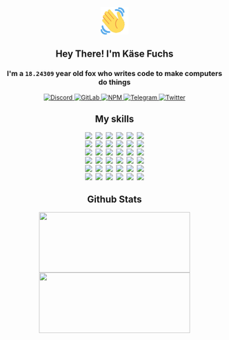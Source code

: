 <div><p align=center><img src=./resources/images/wave.gif width=64px height=64px></p><h2 align=center>Hey There! I'm Käse Fuchs</h2><h3 align=center>I'm a <code>18.24309</code> year old fox who writes code to make computers do things</h3><p align=center><a href=https://discord.com/users/507526681125322772><img alt=Discord src="https://img.shields.io/badge/Discord-5865F2?logo=discord&logoColor=white&style=flat-square#bcd1109b21b54e208408a10990b0a703"> </a><a href=https://gitlab.com/kasefuchs><img alt=GitLab src="https://img.shields.io/badge/GitLab-330F63?logo=gitlab&logoColor=white&style=flat-square#bcd1109b21b54e208408a10990b0a703"> </a><a href=https://npmjs.com/~kasefuchs><img alt=NPM src="https://img.shields.io/badge/NPM-CB3837?logo=npm&logoColor=white&style=flat-square#bcd1109b21b54e208408a10990b0a703"> </a><a href=https://t.me/kasefuchs><img alt=Telegram src="https://img.shields.io/badge/Telegram-2CA5E0?logo=telegram&logoColor=white&style=flat-square#bcd1109b21b54e208408a10990b0a703"> </a><a href=https://twitter.com/kasefuchs><img alt=Twitter src="https://img.shields.io/badge/Twitter-1DA1F2?logo=twitter&logoColor=white&style=flat-square#bcd1109b21b54e208408a10990b0a703"></a></p><h2 align=center>My skills</h2><p align=center><a href=https://aws.amazon.com/ ><picture><source srcset="https://skillicons.dev/icons?i=aws&theme=dark#bcd1109b21b54e208408a10990b0a703" media="(prefers-color-scheme: dark)"><source srcset="https://skillicons.dev/icons?i=aws&theme=light#bcd1109b21b54e208408a10990b0a703" media="(prefers-color-scheme: light), (prefers-color-scheme: no-preference)"><img src="https://skillicons.dev/icons?i=aws&theme=light#bcd1109b21b54e208408a10990b0a703"></picture></a>&nbsp;&nbsp;<a href=https://en.wikipedia.org/wiki/Bash_(Unix_shell)><picture><source srcset="https://skillicons.dev/icons?i=bash&theme=dark#bcd1109b21b54e208408a10990b0a703" media="(prefers-color-scheme: dark)"><source srcset="https://skillicons.dev/icons?i=bash&theme=light#bcd1109b21b54e208408a10990b0a703" media="(prefers-color-scheme: light), (prefers-color-scheme: no-preference)"><img src="https://skillicons.dev/icons?i=bash&theme=light#bcd1109b21b54e208408a10990b0a703"></picture></a>&nbsp;&nbsp;<a href=https://discord.com/developers/docs><picture><source srcset="https://skillicons.dev/icons?i=bots&theme=dark#bcd1109b21b54e208408a10990b0a703" media="(prefers-color-scheme: dark)"><source srcset="https://skillicons.dev/icons?i=bots&theme=light#bcd1109b21b54e208408a10990b0a703" media="(prefers-color-scheme: light), (prefers-color-scheme: no-preference)"><img src="https://skillicons.dev/icons?i=bots&theme=light#bcd1109b21b54e208408a10990b0a703"></picture></a>&nbsp;&nbsp;<a href=https://www.cloudflare.com/ ><picture><source srcset="https://skillicons.dev/icons?i=cloudflare&theme=dark#bcd1109b21b54e208408a10990b0a703" media="(prefers-color-scheme: dark)"><source srcset="https://skillicons.dev/icons?i=cloudflare&theme=light#bcd1109b21b54e208408a10990b0a703" media="(prefers-color-scheme: light), (prefers-color-scheme: no-preference)"><img src="https://skillicons.dev/icons?i=cloudflare&theme=light#bcd1109b21b54e208408a10990b0a703"></picture></a>&nbsp;&nbsp;<a href=https://en.wikipedia.org/wiki/CSS><picture><source srcset="https://skillicons.dev/icons?i=css&theme=dark#bcd1109b21b54e208408a10990b0a703" media="(prefers-color-scheme: dark)"><source srcset="https://skillicons.dev/icons?i=css&theme=light#bcd1109b21b54e208408a10990b0a703" media="(prefers-color-scheme: light), (prefers-color-scheme: no-preference)"><img src="https://skillicons.dev/icons?i=css&theme=light#bcd1109b21b54e208408a10990b0a703"></picture></a>&nbsp;&nbsp;<a href=https://www.docker.com/ ><picture><source srcset="https://skillicons.dev/icons?i=docker&theme=dark#bcd1109b21b54e208408a10990b0a703" media="(prefers-color-scheme: dark)"><source srcset="https://skillicons.dev/icons?i=docker&theme=light#bcd1109b21b54e208408a10990b0a703" media="(prefers-color-scheme: light), (prefers-color-scheme: no-preference)"><img src="https://skillicons.dev/icons?i=docker&theme=light#bcd1109b21b54e208408a10990b0a703"></picture></a><br><a href=https://www.electronjs.org/ ><picture><source srcset="https://skillicons.dev/icons?i=electron&theme=dark#bcd1109b21b54e208408a10990b0a703" media="(prefers-color-scheme: dark)"><source srcset="https://skillicons.dev/icons?i=electron&theme=light#bcd1109b21b54e208408a10990b0a703" media="(prefers-color-scheme: light), (prefers-color-scheme: no-preference)"><img src="https://skillicons.dev/icons?i=electron&theme=light#bcd1109b21b54e208408a10990b0a703"></picture></a>&nbsp;&nbsp;<a href=https://expressjs.com/ ><picture><source srcset="https://skillicons.dev/icons?i=express&theme=dark#bcd1109b21b54e208408a10990b0a703" media="(prefers-color-scheme: dark)"><source srcset="https://skillicons.dev/icons?i=express&theme=light#bcd1109b21b54e208408a10990b0a703" media="(prefers-color-scheme: light), (prefers-color-scheme: no-preference)"><img src="https://skillicons.dev/icons?i=express&theme=light#bcd1109b21b54e208408a10990b0a703"></picture></a>&nbsp;&nbsp;<a href=https://www.figma.com/ ><picture><source srcset="https://skillicons.dev/icons?i=figma&theme=dark#bcd1109b21b54e208408a10990b0a703" media="(prefers-color-scheme: dark)"><source srcset="https://skillicons.dev/icons?i=figma&theme=light#bcd1109b21b54e208408a10990b0a703" media="(prefers-color-scheme: light), (prefers-color-scheme: no-preference)"><img src="https://skillicons.dev/icons?i=figma&theme=light#bcd1109b21b54e208408a10990b0a703"></picture></a>&nbsp;&nbsp;<a href=https://firebase.google.com/ ><picture><source srcset="https://skillicons.dev/icons?i=firebase&theme=dark#bcd1109b21b54e208408a10990b0a703" media="(prefers-color-scheme: dark)"><source srcset="https://skillicons.dev/icons?i=firebase&theme=light#bcd1109b21b54e208408a10990b0a703" media="(prefers-color-scheme: light), (prefers-color-scheme: no-preference)"><img src="https://skillicons.dev/icons?i=firebase&theme=light#bcd1109b21b54e208408a10990b0a703"></picture></a>&nbsp;&nbsp;<a href=https://flask.palletsprojects.com/ ><picture><source srcset="https://skillicons.dev/icons?i=flask&theme=dark#bcd1109b21b54e208408a10990b0a703" media="(prefers-color-scheme: dark)"><source srcset="https://skillicons.dev/icons?i=flask&theme=light#bcd1109b21b54e208408a10990b0a703" media="(prefers-color-scheme: light), (prefers-color-scheme: no-preference)"><img src="https://skillicons.dev/icons?i=flask&theme=light#bcd1109b21b54e208408a10990b0a703"></picture></a>&nbsp;&nbsp;<a href=https://cloud.google.com/ ><picture><source srcset="https://skillicons.dev/icons?i=gcp&theme=dark#bcd1109b21b54e208408a10990b0a703" media="(prefers-color-scheme: dark)"><source srcset="https://skillicons.dev/icons?i=gcp&theme=light#bcd1109b21b54e208408a10990b0a703" media="(prefers-color-scheme: light), (prefers-color-scheme: no-preference)"><img src="https://skillicons.dev/icons?i=gcp&theme=light#bcd1109b21b54e208408a10990b0a703"></picture></a><br><a href=https://git-scm.com/ ><picture><source srcset="https://skillicons.dev/icons?i=git&theme=dark#bcd1109b21b54e208408a10990b0a703" media="(prefers-color-scheme: dark)"><source srcset="https://skillicons.dev/icons?i=git&theme=light#bcd1109b21b54e208408a10990b0a703" media="(prefers-color-scheme: light), (prefers-color-scheme: no-preference)"><img src="https://skillicons.dev/icons?i=git&theme=light#bcd1109b21b54e208408a10990b0a703"></picture></a>&nbsp;&nbsp;<a href=https://github.com/ ><picture><source srcset="https://skillicons.dev/icons?i=github&theme=dark#bcd1109b21b54e208408a10990b0a703" media="(prefers-color-scheme: dark)"><source srcset="https://skillicons.dev/icons?i=github&theme=light#bcd1109b21b54e208408a10990b0a703" media="(prefers-color-scheme: light), (prefers-color-scheme: no-preference)"><img src="https://skillicons.dev/icons?i=github&theme=light#bcd1109b21b54e208408a10990b0a703"></picture></a>&nbsp;&nbsp;<a href=https://gitlab.com/ ><picture><source srcset="https://skillicons.dev/icons?i=gitlab&theme=dark#bcd1109b21b54e208408a10990b0a703" media="(prefers-color-scheme: dark)"><source srcset="https://skillicons.dev/icons?i=gitlab&theme=light#bcd1109b21b54e208408a10990b0a703" media="(prefers-color-scheme: light), (prefers-color-scheme: no-preference)"><img src="https://skillicons.dev/icons?i=gitlab&theme=light#bcd1109b21b54e208408a10990b0a703"></picture></a>&nbsp;&nbsp;<a href=https://www.heroku.com/ ><picture><source srcset="https://skillicons.dev/icons?i=heroku&theme=dark#bcd1109b21b54e208408a10990b0a703" media="(prefers-color-scheme: dark)"><source srcset="https://skillicons.dev/icons?i=heroku&theme=light#bcd1109b21b54e208408a10990b0a703" media="(prefers-color-scheme: light), (prefers-color-scheme: no-preference)"><img src="https://skillicons.dev/icons?i=heroku&theme=light#bcd1109b21b54e208408a10990b0a703"></picture></a>&nbsp;&nbsp;<a href=https://en.wikipedia.org/wiki/HTML><picture><source srcset="https://skillicons.dev/icons?i=html&theme=dark#bcd1109b21b54e208408a10990b0a703" media="(prefers-color-scheme: dark)"><source srcset="https://skillicons.dev/icons?i=html&theme=light#bcd1109b21b54e208408a10990b0a703" media="(prefers-color-scheme: light), (prefers-color-scheme: no-preference)"><img src="https://skillicons.dev/icons?i=html&theme=light#bcd1109b21b54e208408a10990b0a703"></picture></a>&nbsp;&nbsp;<a href=https://en.wikipedia.org/wiki/JavaScript><picture><source srcset="https://skillicons.dev/icons?i=js&theme=dark#bcd1109b21b54e208408a10990b0a703" media="(prefers-color-scheme: dark)"><source srcset="https://skillicons.dev/icons?i=js&theme=light#bcd1109b21b54e208408a10990b0a703" media="(prefers-color-scheme: light), (prefers-color-scheme: no-preference)"><img src="https://skillicons.dev/icons?i=js&theme=light#bcd1109b21b54e208408a10990b0a703"></picture></a><br><a href=https://en.wikipedia.org/wiki/Linux><picture><source srcset="https://skillicons.dev/icons?i=linux&theme=dark#bcd1109b21b54e208408a10990b0a703" media="(prefers-color-scheme: dark)"><source srcset="https://skillicons.dev/icons?i=linux&theme=light#bcd1109b21b54e208408a10990b0a703" media="(prefers-color-scheme: light), (prefers-color-scheme: no-preference)"><img src="https://skillicons.dev/icons?i=linux&theme=light#bcd1109b21b54e208408a10990b0a703"></picture></a>&nbsp;&nbsp;<a href=https://mui.com/ ><picture><source srcset="https://skillicons.dev/icons?i=materialui&theme=dark#bcd1109b21b54e208408a10990b0a703" media="(prefers-color-scheme: dark)"><source srcset="https://skillicons.dev/icons?i=materialui&theme=light#bcd1109b21b54e208408a10990b0a703" media="(prefers-color-scheme: light), (prefers-color-scheme: no-preference)"><img src="https://skillicons.dev/icons?i=materialui&theme=light#bcd1109b21b54e208408a10990b0a703"></picture></a>&nbsp;&nbsp;<a href=https://en.wikipedia.org/wiki/Markdown><picture><source srcset="https://skillicons.dev/icons?i=md&theme=dark#bcd1109b21b54e208408a10990b0a703" media="(prefers-color-scheme: dark)"><source srcset="https://skillicons.dev/icons?i=md&theme=light#bcd1109b21b54e208408a10990b0a703" media="(prefers-color-scheme: light), (prefers-color-scheme: no-preference)"><img src="https://skillicons.dev/icons?i=md&theme=light#bcd1109b21b54e208408a10990b0a703"></picture></a>&nbsp;&nbsp;<a href=https://www.mongodb.com/ ><picture><source srcset="https://skillicons.dev/icons?i=mongodb&theme=dark#bcd1109b21b54e208408a10990b0a703" media="(prefers-color-scheme: dark)"><source srcset="https://skillicons.dev/icons?i=mongodb&theme=light#bcd1109b21b54e208408a10990b0a703" media="(prefers-color-scheme: light), (prefers-color-scheme: no-preference)"><img src="https://skillicons.dev/icons?i=mongodb&theme=light#bcd1109b21b54e208408a10990b0a703"></picture></a>&nbsp;&nbsp;<a href=https://www.mysql.com/ ><picture><source srcset="https://skillicons.dev/icons?i=mysql&theme=dark#bcd1109b21b54e208408a10990b0a703" media="(prefers-color-scheme: dark)"><source srcset="https://skillicons.dev/icons?i=mysql&theme=light#bcd1109b21b54e208408a10990b0a703" media="(prefers-color-scheme: light), (prefers-color-scheme: no-preference)"><img src="https://skillicons.dev/icons?i=mysql&theme=light#bcd1109b21b54e208408a10990b0a703"></picture></a>&nbsp;&nbsp;<a href=https://nextjs.org/ ><picture><source srcset="https://skillicons.dev/icons?i=nextjs&theme=dark#bcd1109b21b54e208408a10990b0a703" media="(prefers-color-scheme: dark)"><source srcset="https://skillicons.dev/icons?i=nextjs&theme=light#bcd1109b21b54e208408a10990b0a703" media="(prefers-color-scheme: light), (prefers-color-scheme: no-preference)"><img src="https://skillicons.dev/icons?i=nextjs&theme=light#bcd1109b21b54e208408a10990b0a703"></picture></a><br><a href=https://nodejs.org/en/ ><picture><source srcset="https://skillicons.dev/icons?i=nodejs&theme=dark#bcd1109b21b54e208408a10990b0a703" media="(prefers-color-scheme: dark)"><source srcset="https://skillicons.dev/icons?i=nodejs&theme=light#bcd1109b21b54e208408a10990b0a703" media="(prefers-color-scheme: light), (prefers-color-scheme: no-preference)"><img src="https://skillicons.dev/icons?i=nodejs&theme=light#bcd1109b21b54e208408a10990b0a703"></picture></a>&nbsp;&nbsp;<a href=https://www.postgresql.org/ ><picture><source srcset="https://skillicons.dev/icons?i=postgres&theme=dark#bcd1109b21b54e208408a10990b0a703" media="(prefers-color-scheme: dark)"><source srcset="https://skillicons.dev/icons?i=postgres&theme=light#bcd1109b21b54e208408a10990b0a703" media="(prefers-color-scheme: light), (prefers-color-scheme: no-preference)"><img src="https://skillicons.dev/icons?i=postgres&theme=light#bcd1109b21b54e208408a10990b0a703"></picture></a>&nbsp;&nbsp;<a href=https://learn.microsoft.com/en-us/powershell/ ><picture><source srcset="https://skillicons.dev/icons?i=powershell&theme=dark#bcd1109b21b54e208408a10990b0a703" media="(prefers-color-scheme: dark)"><source srcset="https://skillicons.dev/icons?i=powershell&theme=light#bcd1109b21b54e208408a10990b0a703" media="(prefers-color-scheme: light), (prefers-color-scheme: no-preference)"><img src="https://skillicons.dev/icons?i=powershell&theme=light#bcd1109b21b54e208408a10990b0a703"></picture></a>&nbsp;&nbsp;<a href=https://www.python.org/ ><picture><source srcset="https://skillicons.dev/icons?i=py&theme=dark#bcd1109b21b54e208408a10990b0a703" media="(prefers-color-scheme: dark)"><source srcset="https://skillicons.dev/icons?i=py&theme=light#bcd1109b21b54e208408a10990b0a703" media="(prefers-color-scheme: light), (prefers-color-scheme: no-preference)"><img src="https://skillicons.dev/icons?i=py&theme=light#bcd1109b21b54e208408a10990b0a703"></picture></a>&nbsp;&nbsp;<a href=https://www.raspberrypi.org/ ><picture><source srcset="https://skillicons.dev/icons?i=raspberrypi&theme=dark#bcd1109b21b54e208408a10990b0a703" media="(prefers-color-scheme: dark)"><source srcset="https://skillicons.dev/icons?i=raspberrypi&theme=light#bcd1109b21b54e208408a10990b0a703" media="(prefers-color-scheme: light), (prefers-color-scheme: no-preference)"><img src="https://skillicons.dev/icons?i=raspberrypi&theme=light#bcd1109b21b54e208408a10990b0a703"></picture></a>&nbsp;&nbsp;<a href=https://reactjs.org/ ><picture><source srcset="https://skillicons.dev/icons?i=react&theme=dark#bcd1109b21b54e208408a10990b0a703" media="(prefers-color-scheme: dark)"><source srcset="https://skillicons.dev/icons?i=react&theme=light#bcd1109b21b54e208408a10990b0a703" media="(prefers-color-scheme: light), (prefers-color-scheme: no-preference)"><img src="https://skillicons.dev/icons?i=react&theme=light#bcd1109b21b54e208408a10990b0a703"></picture></a><br><a href=https://redux.js.org/ ><picture><source srcset="https://skillicons.dev/icons?i=redux&theme=dark#bcd1109b21b54e208408a10990b0a703" media="(prefers-color-scheme: dark)"><source srcset="https://skillicons.dev/icons?i=redux&theme=light#bcd1109b21b54e208408a10990b0a703" media="(prefers-color-scheme: light), (prefers-color-scheme: no-preference)"><img src="https://skillicons.dev/icons?i=redux&theme=light#bcd1109b21b54e208408a10990b0a703"></picture></a>&nbsp;&nbsp;<a href=https://en.wikipedia.org/wiki/Regular_expression><picture><source srcset="https://skillicons.dev/icons?i=regex&theme=dark#bcd1109b21b54e208408a10990b0a703" media="(prefers-color-scheme: dark)"><source srcset="https://skillicons.dev/icons?i=regex&theme=light#bcd1109b21b54e208408a10990b0a703" media="(prefers-color-scheme: light), (prefers-color-scheme: no-preference)"><img src="https://skillicons.dev/icons?i=regex&theme=light#bcd1109b21b54e208408a10990b0a703"></picture></a>&nbsp;&nbsp;<a href=https://en.wikipedia.org/wiki/Sass_(stylesheet_language)><picture><source srcset="https://skillicons.dev/icons?i=sass&theme=dark#bcd1109b21b54e208408a10990b0a703" media="(prefers-color-scheme: dark)"><source srcset="https://skillicons.dev/icons?i=sass&theme=light#bcd1109b21b54e208408a10990b0a703" media="(prefers-color-scheme: light), (prefers-color-scheme: no-preference)"><img src="https://skillicons.dev/icons?i=sass&theme=light#bcd1109b21b54e208408a10990b0a703"></picture></a>&nbsp;&nbsp;<a href=https://www.typescriptlang.org/ ><picture><source srcset="https://skillicons.dev/icons?i=ts&theme=dark#bcd1109b21b54e208408a10990b0a703" media="(prefers-color-scheme: dark)"><source srcset="https://skillicons.dev/icons?i=ts&theme=light#bcd1109b21b54e208408a10990b0a703" media="(prefers-color-scheme: light), (prefers-color-scheme: no-preference)"><img src="https://skillicons.dev/icons?i=ts&theme=light#bcd1109b21b54e208408a10990b0a703"></picture></a>&nbsp;&nbsp;<a href=https://unity.com/ ><picture><source srcset="https://skillicons.dev/icons?i=unity&theme=dark#bcd1109b21b54e208408a10990b0a703" media="(prefers-color-scheme: dark)"><source srcset="https://skillicons.dev/icons?i=unity&theme=light#bcd1109b21b54e208408a10990b0a703" media="(prefers-color-scheme: light), (prefers-color-scheme: no-preference)"><img src="https://skillicons.dev/icons?i=unity&theme=light#bcd1109b21b54e208408a10990b0a703"></picture></a>&nbsp;&nbsp;<a href=https://workers.cloudflare.com/ ><picture><source srcset="https://skillicons.dev/icons?i=workers&theme=dark#bcd1109b21b54e208408a10990b0a703" media="(prefers-color-scheme: dark)"><source srcset="https://skillicons.dev/icons?i=workers&theme=light#bcd1109b21b54e208408a10990b0a703" media="(prefers-color-scheme: light), (prefers-color-scheme: no-preference)"><img src="https://skillicons.dev/icons?i=workers&theme=light#bcd1109b21b54e208408a10990b0a703"></picture></a><br></p><h2 align=center>Github Stats</h2><p align=center><picture><source srcset="https://github-readme-stats-kasefuchs.vercel.app/api/?count_private=true&hide_border=true&hide_rank=true&line_height=20&hide_title=true&username=Kasefuchs&theme=dark#bcd1109b21b54e208408a10990b0a703" media="(prefers-color-scheme: dark)"><source srcset="https://github-readme-stats-kasefuchs.vercel.app/api/?count_private=true&hide_border=true&hide_rank=true&line_height=20&hide_title=true&username=Kasefuchs&theme=light#bcd1109b21b54e208408a10990b0a703" media="(prefers-color-scheme: light), (prefers-color-scheme: no-preference)"><img align=middle width=350 height=140 src="https://github-readme-stats-kasefuchs.vercel.app/api/?count_private=true&hide_border=true&hide_rank=true&line_height=20&hide_title=true&username=Kasefuchs&theme=light#bcd1109b21b54e208408a10990b0a703"></picture><picture><source srcset="https://github-readme-stats-kasefuchs.vercel.app/api/top-langs/?count_private=true&hide_border=true&layout=compact&username=Kasefuchs&theme=dark#bcd1109b21b54e208408a10990b0a703" media="(prefers-color-scheme: dark)"><source srcset="https://github-readme-stats-kasefuchs.vercel.app/api/top-langs/?count_private=true&hide_border=true&layout=compact&username=Kasefuchs&theme=light#bcd1109b21b54e208408a10990b0a703" media="(prefers-color-scheme: light), (prefers-color-scheme: no-preference)"><img align=middle width=350 height=140 src="https://github-readme-stats-kasefuchs.vercel.app/api/top-langs/?count_private=true&hide_border=true&layout=compact&username=Kasefuchs&theme=light#bcd1109b21b54e208408a10990b0a703"></picture></p><img src="https://hit.yhype.me/github/profile?user_id=64592097#bcd1109b21b54e208408a10990b0a703" alt=""></div>